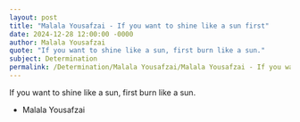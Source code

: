 ```yaml
---
layout: post
title: "Malala Yousafzai - If you want to shine like a sun first"
date: 2024-12-28 12:00:00 -0000
author: Malala Yousafzai
quote: "If you want to shine like a sun, first burn like a sun."
subject: Determination
permalink: /Determination/Malala Yousafzai/Malala Yousafzai - If you want to shine like a sun first
---
```


If you want to shine like a sun, first burn like a sun.

- Malala Yousafzai
